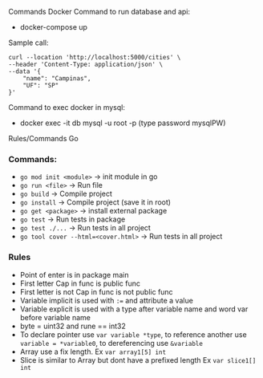 Commands Docker
Command to run database and api:
- docker-compose up

Sample call:
```
curl --location 'http://localhost:5000/cities' \
--header 'Content-Type: application/json' \
--data '{
    "name": "Campinas",
    "UF": "SP"
}'
```

Command to exec docker in mysql:
- docker exec -it db mysql -u root -p 
    (type password mysqlPW)


Rules/Commands Go

### Commands:
 - `go mod init <module>` -> init module in go
 - `go run <file>` -> Run file
 - `go build` -> Compile project
 - `go install` -> Compile project (save it in root)
 - `go get <package>` -> install external package
 - `go test` -> Run tests in package
 - `go test ./...` -> Run tests in all project
 - `go tool cover --html=<cover.html>` -> Run tests in all project

### Rules
- Point of enter is in package main
- First letter Cap in func is public func
- First letter is not Cap in func is not public func
- Variable implicit is used with `:=` and attribute a value
- Variable explicit is used with a type after variable name and word var before variable name
- byte = uint32 and rune == int32
- To declare pointer use `var variable *type`, to reference another use `variable = *variable0`, to dereferencing use `&variable`
- Array use a fix length. Ex `var array1[5] int`
- Slice is similar to Array but dont have a prefixed length Ex `var slice1[] int`
